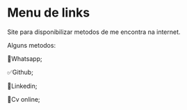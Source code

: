 # Menu de links
Site para disponibilizar metodos de me encontra na internet.

Alguns metodos:

 🚫Whatsapp; 
  
 ✅Github; 
  
 🚫Linkedin;  
  
 🚫Cv online;

